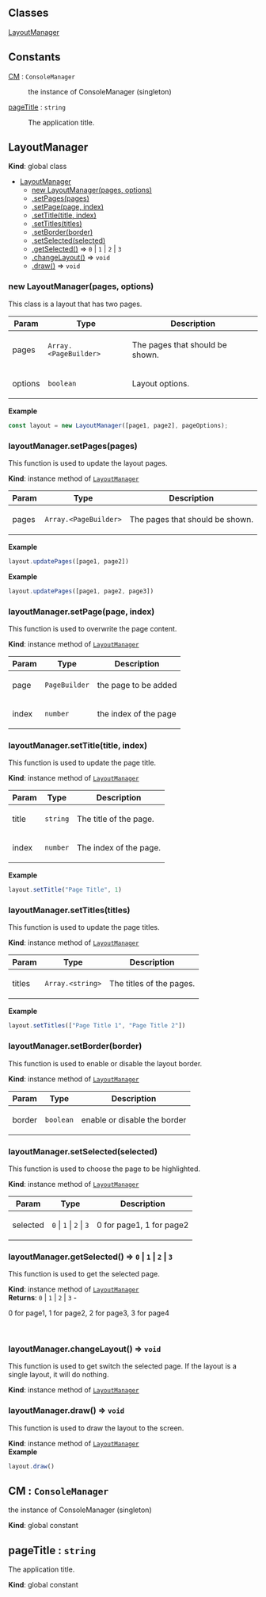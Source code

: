 ## Classes

<dl>
<dt><a href="#LayoutManager">LayoutManager</a></dt>
<dd></dd>
</dl>

## Constants

<dl>
<dt><a href="#CM">CM</a> : <code>ConsoleManager</code></dt>
<dd><p>the instance of ConsoleManager (singleton)</p></dd>
<dt><a href="#pageTitle">pageTitle</a> : <code>string</code></dt>
<dd><p>The application title.</p></dd>
</dl>

<a name="LayoutManager"></a>

## LayoutManager
**Kind**: global class  

* [LayoutManager](#LayoutManager)
    * [new LayoutManager(pages, options)](#new_LayoutManager_new)
    * [.setPages(pages)](#LayoutManager+setPages)
    * [.setPage(page, index)](#LayoutManager+setPage)
    * [.setTitle(title, index)](#LayoutManager+setTitle)
    * [.setTitles(titles)](#LayoutManager+setTitles)
    * [.setBorder(border)](#LayoutManager+setBorder)
    * [.setSelected(selected)](#LayoutManager+setSelected)
    * [.getSelected()](#LayoutManager+getSelected) ⇒ <code>0</code> \| <code>1</code> \| <code>2</code> \| <code>3</code>
    * [.changeLayout()](#LayoutManager+changeLayout) ⇒ <code>void</code>
    * [.draw()](#LayoutManager+draw) ⇒ <code>void</code>

<a name="new_LayoutManager_new"></a>

### new LayoutManager(pages, options)
<p>This class is a layout that has two pages.</p>


| Param | Type | Description |
| --- | --- | --- |
| pages | <code>Array.&lt;PageBuilder&gt;</code> | <p>The pages that should be shown.</p> |
| options | <code>boolean</code> | <p>Layout options.</p> |

**Example**  
```js
const layout = new LayoutManager([page1, page2], pageOptions);
```
<a name="LayoutManager+setPages"></a>

### layoutManager.setPages(pages)
<p>This function is used to update the layout pages.</p>

**Kind**: instance method of [<code>LayoutManager</code>](#LayoutManager)  

| Param | Type | Description |
| --- | --- | --- |
| pages | <code>Array.&lt;PageBuilder&gt;</code> | <p>The pages that should be shown.</p> |

**Example**  
```js
layout.updatePages([page1, page2])
```
**Example**  
```js
layout.updatePages([page1, page2, page3])
```
<a name="LayoutManager+setPage"></a>

### layoutManager.setPage(page, index)
<p>This function is used to overwrite the page content.</p>

**Kind**: instance method of [<code>LayoutManager</code>](#LayoutManager)  

| Param | Type | Description |
| --- | --- | --- |
| page | <code>PageBuilder</code> | <p>the page to be added</p> |
| index | <code>number</code> | <p>the index of the page</p> |

<a name="LayoutManager+setTitle"></a>

### layoutManager.setTitle(title, index)
<p>This function is used to update the page title.</p>

**Kind**: instance method of [<code>LayoutManager</code>](#LayoutManager)  

| Param | Type | Description |
| --- | --- | --- |
| title | <code>string</code> | <p>The title of the page.</p> |
| index | <code>number</code> | <p>The index of the page.</p> |

**Example**  
```js
layout.setTitle("Page Title", 1)
```
<a name="LayoutManager+setTitles"></a>

### layoutManager.setTitles(titles)
<p>This function is used to update the page titles.</p>

**Kind**: instance method of [<code>LayoutManager</code>](#LayoutManager)  

| Param | Type | Description |
| --- | --- | --- |
| titles | <code>Array.&lt;string&gt;</code> | <p>The titles of the pages.</p> |

**Example**  
```js
layout.setTitles(["Page Title 1", "Page Title 2"])
```
<a name="LayoutManager+setBorder"></a>

### layoutManager.setBorder(border)
<p>This function is used to enable or disable the layout border.</p>

**Kind**: instance method of [<code>LayoutManager</code>](#LayoutManager)  

| Param | Type | Description |
| --- | --- | --- |
| border | <code>boolean</code> | <p>enable or disable the border</p> |

<a name="LayoutManager+setSelected"></a>

### layoutManager.setSelected(selected)
<p>This function is used to choose the page to be highlighted.</p>

**Kind**: instance method of [<code>LayoutManager</code>](#LayoutManager)  

| Param | Type | Description |
| --- | --- | --- |
| selected | <code>0</code> \| <code>1</code> \| <code>2</code> \| <code>3</code> | <p>0 for page1, 1 for page2</p> |

<a name="LayoutManager+getSelected"></a>

### layoutManager.getSelected() ⇒ <code>0</code> \| <code>1</code> \| <code>2</code> \| <code>3</code>
<p>This function is used to get the selected page.</p>

**Kind**: instance method of [<code>LayoutManager</code>](#LayoutManager)  
**Returns**: <code>0</code> \| <code>1</code> \| <code>2</code> \| <code>3</code> - <p>0 for page1, 1 for page2, 2 for page3, 3 for page4</p>  
<a name="LayoutManager+changeLayout"></a>

### layoutManager.changeLayout() ⇒ <code>void</code>
<p>This function is used to get switch the selected page. If the layout is a single layout, it will do nothing.</p>

**Kind**: instance method of [<code>LayoutManager</code>](#LayoutManager)  
<a name="LayoutManager+draw"></a>

### layoutManager.draw() ⇒ <code>void</code>
<p>This function is used to draw the layout to the screen.</p>

**Kind**: instance method of [<code>LayoutManager</code>](#LayoutManager)  
**Example**  
```js
layout.draw()
```
<a name="CM"></a>

## CM : <code>ConsoleManager</code>
<p>the instance of ConsoleManager (singleton)</p>

**Kind**: global constant  
<a name="pageTitle"></a>

## pageTitle : <code>string</code>
<p>The application title.</p>

**Kind**: global constant  
